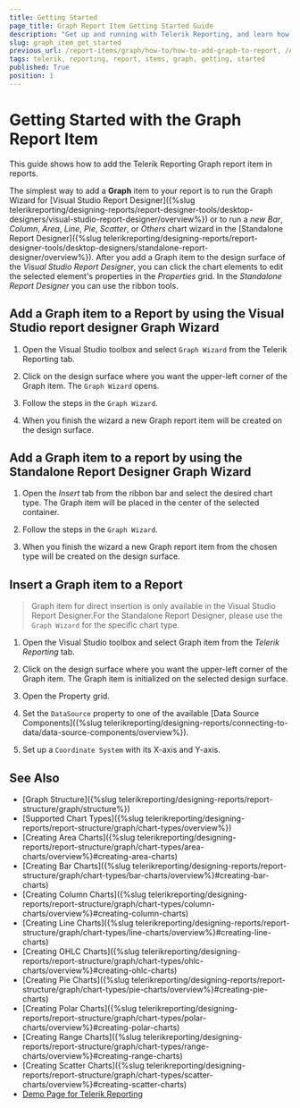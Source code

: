 ```yaml
---
title: Getting Started
page_title: Graph Report Item Getting Started Guide
description: "Get up and running with Telerik Reporting, and learn how to create and use the Graph report item in reports."
slug: graph_item_get_started
previous_url: /report-items/graph/how-to/how-to-add-graph-to-report, /AddGraphToReport
tags: telerik, reporting, report, items, graph, getting, started
published: True
position: 1
---
```


# Getting Started with the Graph Report Item

This guide shows how to add the Telerik Reporting Graph report item in reports. 

The simplest way to add a __Graph__ item to your report is to run the Graph Wizard for [Visual Studio Report Designer]({%slug telerikreporting/designing-reports/report-designer-tools/desktop-designers/visual-studio-report-designer/overview%}) or to run a *new Bar*, *Column*, *Area*, *Line*, *Pie*, *Scatter*, or *Others* chart wizard in the [Standalone Report Designer]({%slug telerikreporting/designing-reports/report-designer-tools/desktop-designers/standalone-report-designer/overview%}). After you add a Graph item to the design surface of the _Visual Studio Report Designer_, you can click the chart elements to edit the selected element's properties in the *Properties* grid. In the _Standalone Report Designer_ you can use the ribbon tools. 

## Add a Graph item to a Report by using the __Visual Studio report designer Graph Wizard__

1. Open the Visual Studio toolbox and select `Graph Wizard` from the Telerik Reporting tab.

1. Click on the design surface where you want the upper-left corner of the Graph item. The `Graph Wizard` opens. 

1. Follow the steps in the `Graph Wizard`.

1. When you finish the wizard a new Graph report item will be created on the design surface. 

## Add a Graph item to a report by using the __Standalone Report Designer Graph Wizard__

1. Open the *Insert* tab from the ribbon bar and select the desired chart type. The Graph item will be placed in the center of the selected container.

1. Follow the steps in the `Graph Wizard`.

1. When you finish the wizard a new Graph report item from the chosen type will be created on the design surface. 

## Insert a Graph item to a Report

> Graph item for direct insertion is only available in the Visual Studio Report Designer.For the Standalone Report Designer, please use the `Graph Wizard` for the specific chart type.

1. Open the Visual Studio toolbox and select Graph item from the *Telerik Reporting* tab.

1. Click on the design surface where you want the upper-left corner of the Graph item. The Graph item is initialized on the selected design surface.

1. Open the Property grid.

1. Set the `DataSource` property to one of the available [Data Source Components]({%slug telerikreporting/designing-reports/connecting-to-data/data-source-components/overview%}).

1. Set up a `Coordinate System` with its X-axis and Y-axis.

## See Also 

* [Graph Structure]({%slug telerikreporting/designing-reports/report-structure/graph/structure%})
* [Supported Chart Types]({%slug telerikreporting/designing-reports/report-structure/graph/chart-types/overview%})
* [Creating Area Charts]({%slug telerikreporting/designing-reports/report-structure/graph/chart-types/area-charts/overview%}#creating-area-charts)
* [Creating Bar Charts]({%slug telerikreporting/designing-reports/report-structure/graph/chart-types/bar-charts/overview%}#creating-bar-charts)
* [Creating Column Charts]({%slug telerikreporting/designing-reports/report-structure/graph/chart-types/column-charts/overview%}#creating-column-charts)
* [Creating Line Charts]({%slug telerikreporting/designing-reports/report-structure/graph/chart-types/line-charts/overview%}#creating-line-charts)
* [Creating OHLC Charts]({%slug telerikreporting/designing-reports/report-structure/graph/chart-types/ohlc-charts/overview%}#creating-ohlc-charts)
* [Creating Pie Charts]({%slug telerikreporting/designing-reports/report-structure/graph/chart-types/pie-charts/overview%}#creating-pie-charts)
* [Creating Polar Charts]({%slug telerikreporting/designing-reports/report-structure/graph/chart-types/polar-charts/overview%}#creating-polar-charts)
* [Creating Range Charts]({%slug telerikreporting/designing-reports/report-structure/graph/chart-types/range-charts/overview%}#creating-range-charts)
* [Creating Scatter Charts]({%slug telerikreporting/designing-reports/report-structure/graph/chart-types/scatter-charts/overview%}#creating-scatter-charts)
* [Demo Page for Telerik Reporting](https://demos.telerik.com/reporting) 
